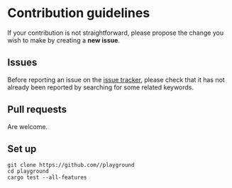 # Contribution guidelines
If your contribution is not straightforward, please propose the change you wish to make by creating a **new issue**. 

## Issues
Before reporting an issue on the
[issue tracker](https://github.com//playground/issues),
please check that it has not already been reported by searching for some related keywords.

## Pull requests
Are welcome.

## Set up
```shell
git clone https://github.com//playground
cd playground
cargo test --all-features
```
